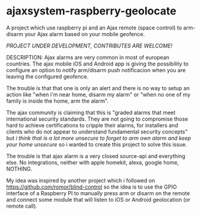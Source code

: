 # ajaxsystem-raspberry-geolocate
A project which use raspberry pi and an Ajax remote (space control) to arm-disarm your Ajax alarm based on your mobile geofence.

*PROJECT UNDER DEVELOPMENT, CONTRIBUTES ARE WELCOME!*

DESCRIPTION: Ajax alarms are very common in most of european countries. The ajax mobile iOS and Android app is giving the possibility to configure an option to notify arm/disarm push notificacion when you are leaving the configured geofence. 

The trouble is that that one is only an alert and there is no way to setup an action like "when i'm near home, disarm my alarm" or "when no one of my family is inside the home, arm the alarm".

The ajax community is claiming that this is "graded alarms that meet international security standards. They are not going to compromise those hard to achieve certifications to cripple their alarms, for installers and clients who do not appear to understand fundamental security concepts" but *i think that is a lot more unsecure to forget to arm own alarm and keep your home unsecure* so i wanted to create this project to solve this issue.

The trouble is that ajax alarm is a very closed source-api and everything else. No integrations, neither with apple homekit, alexa, google home, NOTHING.

My idea was inspired by another project which i followed on https://github.com/romor/blind-control so the idea is to use the GPIO interface of a Raspberry PI to manually press arm or disarm on the remote and connect some module that will listen to iOS or Android geolocation (or remote call).

